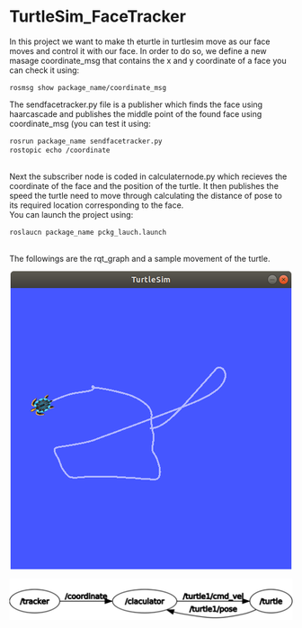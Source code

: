 # TurtleSim_FaceTracker
In this project we want to make th eturtle in turtlesim move as our face moves and control it with our face. In order to do so, we define a new masage coordinate_msg that contains the x and y coordinate of a face you can check it using:
```console
rosmsg show package_name/coordinate_msg
```
The sendfacetracker.py file is a publisher which finds the face using haarcascade and publishes the middle point of the found face using coordinate_msg (you can test it using:
```console
rosrun package_name sendfacetracker.py
rostopic echo /coordinate
```
<br /> Next the subscriber node is coded in calculaternode.py which recieves the coordinate of the face and the position of the turtle. It then publishes the speed the turtle need to move through calculating the distance of pose to its required location corresponding to the face.
<br />You can launch the project using:
```console
roslaucn package_name pckg_lauch.launch
```
<br />The followings are the rqt_graph and a sample movement of the turtle.<br />
<p align="center">
  <img src="https://github.com/BanafshehKarimian/TurtleSim_FaceTracker/blob/main/result.png" />
</p>
<p align="center">
  <img src="https://github.com/BanafshehKarimian/TurtleSim_FaceTracker/blob/main/graph.PNG" />
</p>
